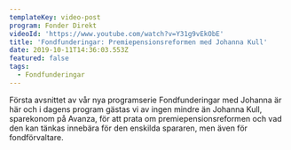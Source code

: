 ```yaml
---
templateKey: video-post
program: Fonder Direkt
videoId: 'https://www.youtube.com/watch?v=Y31g9vEkObE'
title: 'Fondfunderingar: Premiepensionsreformen med Johanna Kull'
date: 2019-10-11T14:36:03.553Z
featured: false
tags:
  - Fondfunderingar
---
```

Första avsnittet av vår nya programserie Fondfunderingar med Johanna är här och i dagens program gästas vi av ingen mindre än Johanna Kull, sparekonom på Avanza, för att prata om premiepensionsreformen och vad den kan tänkas innebära för den enskilda spararen, men även för fondförvaltare.
